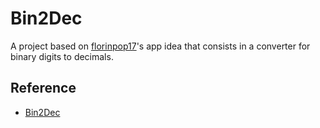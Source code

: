 # Bin2Dec

A project based on [florinpop17](https://github.com/florinpop17/)'s app idea that consists in a converter for binary digits to decimals.

## Reference

- [Bin2Dec](https://github.com/florinpop17/app-ideas/blob/master/Projects/1-Beginner/Bin2Dec-App.md)
